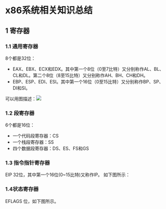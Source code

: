 # x86系统相关知识总结

## 1 寄存器

###  1.1 通用寄存器
8个都是32位：

- EAX、EBX、ECX和EDX。其中第一个8位（0至7比特）又分别称作AL、BL、CL和DL。第二个8位（8至15比特）又分别称作AH、BH、CH和DH。
- EBP、ESP、EDI、ESI。其中第一个16位（0至15比特）又分别称作BP、SP、DI和SI。

可以用图描述：![](https://user-images.githubusercontent.com/1244560/49336755-ff854a80-f642-11e8-8e15-9b076e50d162.png)

### 1.2 段寄存器

6个都是16位：

- 一个代码段寄存器：CS
- 一个栈段寄存器：SS
- 四个数据段寄存器：DS、ES、FS和GS

### 1.3 指令指针寄存器

EIP 32位，其中第一个16位(0~15比特)又称作IP。
如下图所示：


### 1.4状态寄存器

EFLAGS 位，如下图所示。



